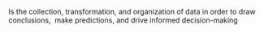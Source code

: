 Is the collection, transformation, and organization of data in order to draw conclusions,  make predictions, and drive informed decision-making